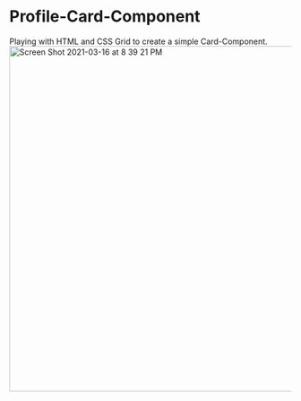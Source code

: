 # Profile-Card-Component

Playing with HTML and CSS Grid to create a simple Card-Component. <img width="616" alt="Screen Shot 2021-03-16 at 8 39 21 PM" src="https://user-images.githubusercontent.com/25509797/111363772-17a8f880-8699-11eb-806d-3f9d0cd70c91.png">

